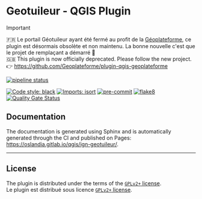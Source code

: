 # Geotuileur - QGIS Plugin

> [!important]
> 🇫🇷 Le portail Géotuileur ayant été fermé au profit de la [Géoplateforme](https://www.ign.fr/geoplateforme), ce plugin est désormais obsolète et non maintenu. La bonne nouvelle c'est que le projet de remplaçant a démarré 🥳  
> 🇬🇧 This plugin is now officially deprecated. Please follow the new project.  
> 👉 <https://github.com/Geoplateforme/plugin-qgis-geoplateforme>

[![pipeline status](https://gitlab.com/Oslandia/qgis/ign-geotuileur/badges/master/pipeline.svg)](https://gitlab.com/Oslandia/qgis/ign-geotuileur/-/commits/master)

[![Code style: black](https://img.shields.io/badge/code%20style-black-000000.svg)](https://github.com/psf/black)
[![Imports: isort](https://img.shields.io/badge/%20imports-isort-%231674b1?style=flat&labelColor=ef8336)](https://pycqa.github.io/isort/)
[![pre-commit](https://img.shields.io/badge/pre--commit-enabled-brightgreen?logo=pre-commit&logoColor=white)](https://github.com/pre-commit/pre-commit)
[![flake8](https://img.shields.io/badge/linter-flake8-green)](https://flake8.pycqa.org/)  
[![Quality Gate Status](https://sonarcloud.io/api/project_badges/measure?project=Oslandia_ign-geotuileur&metric=alert_status)](https://sonarcloud.io/summary/new_code?id=Oslandia_ign-geotuileur)

## Documentation

The documentation is generated using Sphinx and is automatically generated through the CI and published on Pages:  <https://oslandia.gitlab.io/qgis/ign-geotuileur/>.

----

## License

The plugin is distributed under the terms of the [`GPLv2+` license](LICENSE).  
Le plugin est distribué sous licence [`GPLv2+` license](LICENSE).
